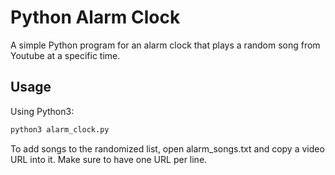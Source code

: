 # Python Alarm Clock

A simple Python program for an alarm clock that plays a random song from Youtube at a specific time.

## Usage

Using Python3:
```bash
python3 alarm_clock.py
```
To add songs to the randomized list, open alarm_songs.txt and copy a video URL into it. Make sure to have one URL per line.
